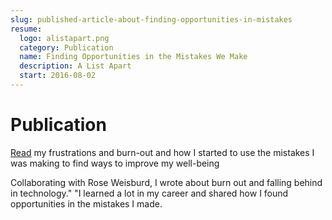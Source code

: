 ```yaml
---
slug: published-article-about-finding-opportunities-in-mistakes
resume:
  logo: alistapart.png
  category: Publication
  name: Finding Opportunities in the Mistakes We Make
  description: A List Apart
  start: 2016-08-02
---
```


# Publication

[Read](https://alistapart.com/article/finding-opportunities-in-the-mistakes-we-make/)
my frustrations and burn-out and how I started to use the mistakes
I was making to find ways to improve my well-being

Collaborating with Rose Weisburd, I wrote about burn out and falling behind in technology."
"I learned a lot in my career and shared how I found opportunities in the mistakes I made.
